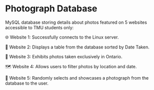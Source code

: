 # Photograph Database
MySQL database storing details about photos featured on 5 websites accessible to TMU students only:

🌐 Website 1: Successfully connects to the Linux server.

📅 Website 2: Displays a table from the database sorted by Date Taken.

🍁 Website 3: Exhibits photos taken exclusively in Ontario.

🗺️ Website 4: Allows users to filter photos by location and date.

🎲 Website 5: Randomly selects and showcases a photograph from the database to the user.
